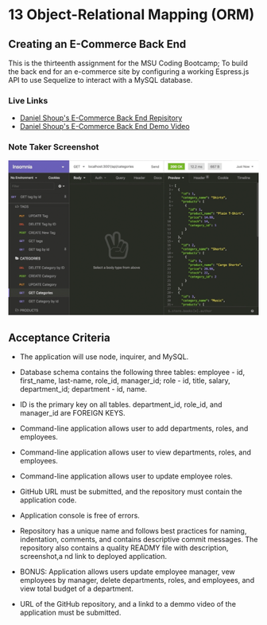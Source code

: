 
# 13 Object-Relational Mapping (ORM)

## Creating an E-Commerce Back End

This is the thirteenth assignment for the MSU Coding Bootcamp; To build the back end  for an e-commerce site by configuring a working Espress.js API to use Sequelize to interact with a MySQL database.


### Live Links
- [Daniel Shoup's E-Commerce Back End Repisitory](https://github.com/danshoup/e-commerce-backend)
- [Daniel Shoup's E-Commerce Back End Demo Video](https://drive.google.com/file/d/)


### Note Taker Screenshot

![Application Screen Shot](./assets/13-orm-homework-demo-01.gif)


## Acceptance Criteria

- The application will use node, inquirer, and MySQL.

- Database schema contains the following three tables: employee - id, first_name, last-name, role_id, manager_id; role - id, title, salary, department_id; department - id, name.

- ID is the primary key on all tables. department_id, role_id, and manager_id are FOREIGN KEYS.

- Command-line application allows user to add departments, roles, and employees.

- Command-line application allows user to view departments, roles, and employees.

- Command-line application allows user to update employee roles.

- GitHub URL must be submitted, and the repository must contain the application code.

- Application console is free of errors.

- Repository has a unique name and follows best practices for naming, indentation, comments, and contains descriptive commit messages.  The repository also contains a quality READMY file with description, screenshot,a nd link to deployed application.

- BONUS: Application allows users update employee manager, vew employees by manager, delete departments, roles, and employees, and view total budget of a department.

- URL of the GitHub repository, and a linkd to a demmo video of the application must be submitted.


